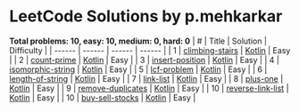 # LeetCode Solutions by p.mehkarkar
**Total problems: 10, easy: 10, medium: 0, hard: 0**
| # | Title | Solution | Difficulty |
| ------ | ------ | ------ | ------ |
| 1 | [climbing-stairs](https://leetcode.com/problems/climbing-stairs/description/) | [Kotlin](./src/main/kotlin/ClimbingStairs.kt) | Easy |
| 2 | [count-prime](https://leetcode.com/problems) | [Kotlin](./src/main/kotlin/CountPrime.kt) | Easy |
| 3 | [insert-position](https://leetcode.com/problems) | [Kotlin](./src/main/kotlin/InsertPosition.kt) | Easy |
| 4 | [isomorphic-string](https://leetcode.com/problems) | [Kotlin](./src/main/kotlin/IsomorphicString.kt) | Easy |
| 5 | [lcf-problem](https://leetcode.com/problems) | [Kotlin](./src/main/kotlin/LcfProblem.kt) | Easy |
| 6 | [length-of-string](https://leetcode.com/problems) | [Kotlin](./src/main/kotlin/LengthOfString.kt) | Easy |
| 7 | [link-list](https://leetcode.com/problems) | [Kotlin](./src/main/kotlin/LinkList.kt) | Easy |
| 8 | [plus-one](https://leetcode.com/problems) | [Kotlin](./src/main/kotlin/PlusOne.kt) | Easy |
| 9 | [remove-duplicates](https://leetcode.com/problems) | [Kotlin](./src/main/kotlin/RemoveDuplicates.kt) | Easy |
| 10 | [reverse-link-list](https://leetcode.com/problems) | [Kotlin](./src/main/kotlin/ReverseLinkList.kt) | Easy |
| 10 | [buy-sell-stocks](https://leetcode.com/problems) | [Kotlin](./src/main/kotlin/BuySellStock.kt) | Easy |